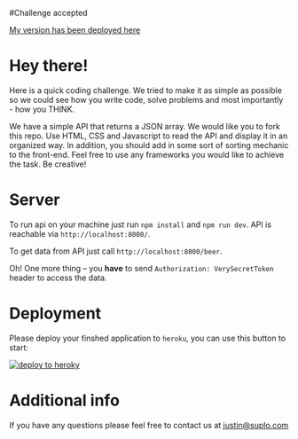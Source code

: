 #Challenge accepted

[My version has been deployed here](https://intense-atoll-30176.herokuapp.com)


# Hey there!

Here is a quick coding challenge. We tried to make it as simple as possible so we could see how you write code, solve problems and most importantly - how you THINK.

We have a simple API that returns a JSON array. We would like you to fork this repo. Use HTML, CSS and Javascript to read the API and display it in an organized way. In addition, you should add in some sort of sorting mechanic to the front-end. Feel free to use any frameworks you would like to achieve the task. Be creative!

# Server

To run api on your machine just run `npm install` and `npm run dev`. API is reachable via `http://localhost:8000/`.

To get data from API just call `http://localhost:8000/beer`.

Oh! One more thing – you **have** to send `Authorization: VerySecretToken` header to access the data.

# Deployment

Please deploy your finshed application to `heroku`, you can use this button to start:

[![deploy to heroky](https://www.herokucdn.com/deploy/button.svg)](https://heroku.com/deploy?template=https://github.com/MSiliunas/turbo-potato)

# Additional info

If you have any questions please feel free to contact us at justin@suplo.com
